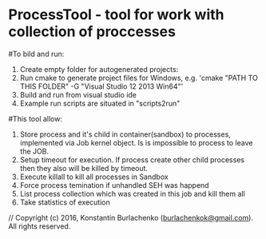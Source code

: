 # ProcessTool - tool for work with collection of proccesses

#To bild and run:

1. Create empty folder for autogenerated projects:
2. Run cmake to generate project files for Windows, e.g. 'cmake "PATH TO THIS FOLDER" -G "Visual Studio 12 2013 Win64"'
3. Build and run from visual studio ide
4. Example run scripts are situated in "scripts2run"

#This tool allow:
1. Store process and it's child in container(sandbox) to processes, implemented via Job kernel object. Is is impossible to process to leave the JOB.
2. Setup timeout for execution. If process create other child processes then they also will be killed by timeout.
3. Execute killall to kill all processes in Sandbox
4. Force process temination if unhandled SEH was happend
5. List process collection which was created in this job and kill them all
6. Take statistics of execution

// Copyright (c) 2016, Konstantin Burlachenko (burlachenkok@gmail.com).  All rights reserved.
